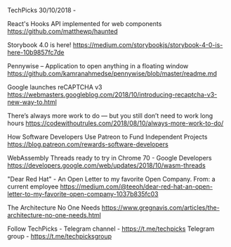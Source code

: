 TechPicks 30/10/2018 -

React's Hooks API implemented for web components
https://github.com/matthewp/haunted

Storybook 4.0 is here!
https://medium.com/storybookjs/storybook-4-0-is-here-10b9857fc7de

Pennywise – Application to open anything in a floating window
https://github.com/kamranahmedse/pennywise/blob/master/readme.md

Google launches reCAPTCHA v3
https://webmasters.googleblog.com/2018/10/introducing-recaptcha-v3-new-way-to.html

There’s always more work to do — but you still don’t need to work long hours
https://codewithoutrules.com/2018/08/10/always-more-work-to-do/

How Software Developers Use Patreon to Fund Independent Projects
https://blog.patreon.com/rewards-software-developers

WebAssembly Threads ready to try in Chrome 70 - Google Developers
https://developers.google.com/web/updates/2018/10/wasm-threads

"Dear Red Hat" - An Open Letter to my favorite Open Company. From: a current employee
https://medium.com/@teeoh/dear-red-hat-an-open-letter-to-my-favorite-open-company-1037b835fc03

The Architecture No One Needs
https://www.gregnavis.com/articles/the-architecture-no-one-needs.html

Follow TechPicks -
Telegram channel - https://t.me/techpicks
Telegram group - https://t.me/techpicksgroup